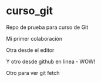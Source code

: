 # curso_git
Repo de prueba para curso de Git

Mi primer colaboración

Otra desde el editor

Y otro desde github en linea - WOW!

Otro para ver git fetch
